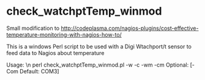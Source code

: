 # check_watchptTemp_winmod
Small modification to http://codeplasma.com/nagios-plugins/cost-effective-temperature-monitoring-with-nagios-how-to/

This is a windows Perl script to be used with a Digi Wtachport/t sensor to feed data to Nagios about temperature

Usage: \n perl check_watchptTemp_winmod.pl -w <high warning temp> -c <high critical temp> -wm <low warning temp> -cm <low critical temp> Optional: [-Com <ComPort> Default: COM3]
